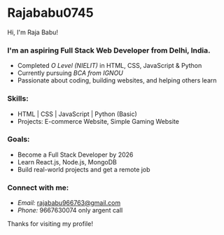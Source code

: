 # Rajababu0745
Hi, I'm Raja Babu!

### I'm an aspiring Full Stack Web Developer from Delhi, India.

- Completed *O Level (NIELIT)* in HTML, CSS, JavaScript & Python
- Currently pursuing *BCA from IGNOU*
- Passionate about coding, building websites, and helping others learn

### Skills:
- HTML | CSS | JavaScript | Python (Basic)
- Projects: E-commerce Website, Simple Gaming Website

### Goals:
- Become a Full Stack Developer by 2026
- Learn React.js, Node.js, MongoDB
- Build real-world projects and get a remote job

### Connect with me:
- *Email:* rajababu966763@gmail.com
- *Phone:* 9667630074 only argent call 

Thanks for visiting my profile!
